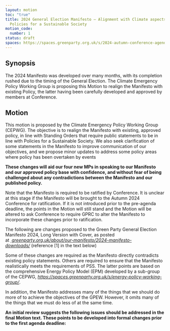 ```yaml
---
layout: motion
toc: "true"
title: 2024 General Election Manifesto – Alignment with Climate aspects of
  Policies for a Sustainable Society
motion_code:
  number: 1
status: draft
spaces: https://spaces.greenparty.org.uk/s/2024-autumn-conference-agenda-forum/post/post/view?id=14180
---
```

## **Synopsis**

The 2024 Manifesto was developed over many months, with its completion rushed due to the timing of the General Election. The Climate Emergency Policy Working Group is proposing this Motion to realign the Manifesto with existing Policy, the latter having been carefully developed and approved by members at Conference.

## **Motion**

This motion is proposed by the Climate Emergency Policy Working Group (CEPWG). The objective is to realign the Manifesto with existing, approved policy, in line with Standing Orders that require public statements to be in line with Policies for a Sustainable Society. We also seek clarification of some statements in the Manifesto to improve communication of our objectives, and we propose minor updates to address some policy areas where policy has been overtaken by events

**These changes will aid our four new MPs in speaking to our Manifesto and our approved policy base with confidence, and without fear of being challenged about any contradictions between the Manifesto and our published policy.**

Note that the Manifesto is required to be ratified by Conference. It is unclear at this stage if the Manifesto will be brought to the Autumn 2024 Conference for ratification. If it is not introduced prior to the pre-agenda deadline, the points in the Motion will still stand and the Motion will be altered to ask Conference to require GPRC to alter the Manifesto to incorporate these changes prior to ratification.

The following are changes proposed to the Green Party General Election Manifesto 2024, Long Version with Cover, as posted at *[ greenparty.org.uk/about/our-manifesto/2024-manifesto-downloads/](http://greenparty.org.uk/about/our-manifesto/2024-manifesto-downloads/)* (reference \[1] in the text below)

Some of these changes are required as the Manifesto directly contradicts existing policy statements. Others are required to ensure that the Manifesto realistically meets the requirements of PSS. The latter points are based on the comprehensive Energy Policy Model (EPM) developed by a sub-group of the CEPWG, *<https://spaces.greenparty.org.uk/s/energy-policy-working-group/>*.

In addition, the Manifesto addresses many of the things that we should do more of to achieve the objectives of the GPEW. However, it omits many of the things that we must do less of at the same time.

**An initial review suggests the following issues should be addressed in the final Motion text. These points to be developed into formal changes prior to the first agenda deadline:**